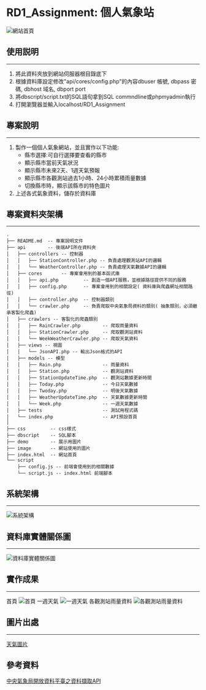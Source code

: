 # RD1_Assignment: 個人氣象站
![網站首頁](demo/indexPage.png)
## 使用説明
----
1. 將此資料夾放到網站伺服器根目錄底下
2. 根據資料庫設定修改"api/cores/config.php"的內容dbuser 帳號, dbpass 密碼, dbhost 域名, dbport port
3. 將dbscript/script.txt的SQL語句拿到SQL commndline或phpmyadmin執行
4. 打開瀏覽器並輸入localhost/RD1_Assignment

## 專案說明
----
1. 製作一個個人氣象網站，並且實作以下功能:
    * 縣市選擇:可自行選擇要查看的縣市
    * 顯示縣市當前天氣狀況
    * 顯示縣市未來2天、1週天氣預報
    * 顯示縣市各觀測站過去1小時、24小時累積雨量數據
    * 切換縣市時，顯示該縣市的特色圖片
2. 上述各式氣象資料，儲存於資料庫

## 專案資料夾架構
----
```
.
├── README.md  -- 專案說明文件
├── api        -- 後端API所在資料夾
│   ├── controllers -- 控制器
│   │   ├── StationController.php -- 負責處理觀測站API的邏輯
│   │   └── WeatherController.php -- 負責處理天氣數據API的邏輯
│   ├── cores       -- 專案會用到的基本函式庫
│   │   ├── api.php         -- 創造一個API服務，並根據路徑提供不同的服務
│   │   ├── config.php      -- 專案會用到的相關設定( 資料庫與爬蟲網址相關路徑)
│   │   ├── controller.php  -- 控制器類別
│   │   └── crawler.php     -- 負責爬取中央氣象局資料的類別( 抽象類別，必須繼承客製化爬蟲)
│   ├── crawlers -- 客製化的爬蟲類別
│   │   ├── RainCrawler.php        -- 爬取雨量資料
│   │   ├── StationCrawler.php     -- 爬取觀測站資料
│   │   └── WeekWeatherCrawler.php -- 爬取天氣資料
│   ├── views -- 視圖
│   │   └── JsonAPI.php -- 輸出Json格式的API
│   ├── models -- 模型
│   │   ├── Rain.php               -- 雨量資料               
│   │   ├── Station.php            -- 觀測站資料
│   │   ├── StationUpdateTime.php  -- 觀測站數據更新時間
│   │   ├── Today.php              -- 今日天氣數據
│   │   ├── Twoday.php             -- 明後天氣數據
│   │   ├── WeatherUpdateTime.php  -- 天氣數據更新時間
│   │   └── Week.php               -- 一週天氣數據
│   ├── tests                      -- 測試用程式碼
│   └── index.php                  -- API預設首頁
│
├── css         -- css樣式
├── dbscript    -- SQL腳本
├── demo        -- 展示用圖片
├── image       -- 網站使用的圖片
├── index.html  -- 網站首頁
└── script
    ├── config.js -- 前端會使用到的相關數據
    └── script.js -- index.html 前端腳本
```
## 系統架構
----
![系統架構](demo/system.png)

## 資料庫實體關係圖
----
![資料庫實體關係圖](demo/ER-Diagram.png)

## 實作成果
----
首頁
![首頁](demo/home.png)
一週天氣
![一週天氣](demo/week.png)
各觀測站雨量資料
![各觀測站雨量資料](demo/rain.png)

## 圖片出處
----
[天氣圖片](https://www.pinterest.com/pin/459015386992964638/)

## 參考資料
[中央氣象局開放資料平臺之資料擷取API](https://opendata.cwb.gov.tw/dist/opendata-swagger.html)
